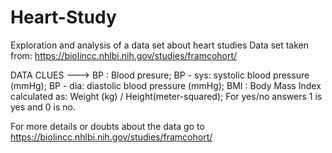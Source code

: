 # Heart-Study
Exploration and analysis of a data set about heart studies
Data set taken from: https://biolincc.nhlbi.nih.gov/studies/framcohort/

DATA CLUES --->  BP : Blood presure; BP - sys: systolic blood pressure (mmHg); BP - dia: diastolic blood pressure (mmHg); BMI : Body Mass Index calculated as: Weight (kg) / Height(meter-squared); For yes/no answers 1 is yes and 0 is no.
      
For more details or doubts about the data go to https://biolincc.nhlbi.nih.gov/studies/framcohort/



